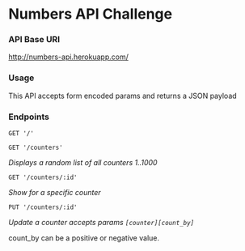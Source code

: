 # Numbers API Challenge

### API Base URI

http://numbers-api.herokuapp.com/

### Usage

This API accepts form encoded params and returns a JSON payload

### Endpoints

```GET '/'```

```GET '/counters'```

_Displays a random list of all counters 1..1000_

```GET '/counters/:id'```

_Show for a specific counter_

```PUT '/counters/:id'```

_Update a counter accepts params ```[counter][count_by]```_

count_by can be a positive or negative value.

